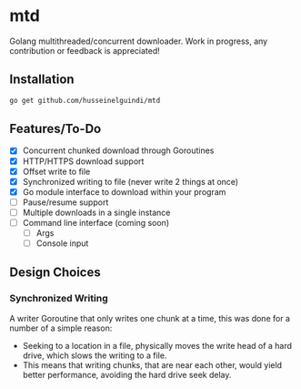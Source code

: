 # mtd
Golang multithreaded/concurrent downloader.
Work in progress, any contribution or feedback is appreciated!

## Installation
```bash
go get github.com/husseinelguindi/mtd
```

## Features/To-Do
- [x] Concurrent chunked download through Goroutines
- [x] HTTP/HTTPS download support
- [x] Offset write to file
- [x] Synchronized writing to file (never write 2 things at once)
- [x] Go module interface to download within your program
- [ ] Pause/resume support
- [ ] Multiple downloads in a single instance
- [ ] Command line interface (coming soon)
    - [ ] Args
    - [ ] Console input

## Design Choices
### Synchronized Writing
A writer Goroutine that only writes one chunk at a time, this was done for a number of a simple reason:
- Seeking to a location in a file, physically moves the write head of a hard drive, which slows the writing to a file.
- This means that writing chunks, that are near each other, would yield better performance, avoiding the hard drive seek delay.
